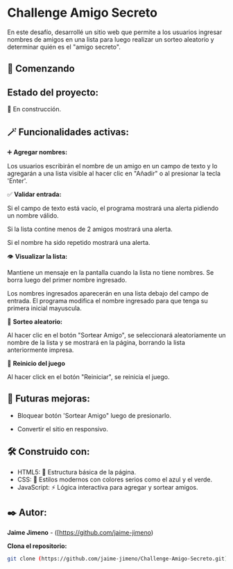 # Challenge Amigo Secreto

En este desafío, desarrollé un sitio web que permite a los usuarios ingresar nombres de amigos en una lista para luego realizar un sorteo aleatorio y determinar quién es el "amigo secreto".

## 🚀 Comenzando 

## Estado del proyecto:

🚧 En construcción.

## 🪄 Funcionalidades activas:

➕ **Agregar nombres:**

Los usuarios escribirán el nombre de un amigo en un campo de texto y lo agregarán a una lista visible al hacer clic en "Añadir" o al presionar la tecla 'Enter'.

✅ **Validar entrada:**

Si el campo de texto está vacío, el programa mostrará una alerta pidiendo un nombre válido.

Si la lista contine menos de 2 amigos mostrará una alerta.

Si el nombre ha sido repetido mostrará una alerta.

👁️ **Visualizar la lista:**

Mantiene un mensaje en la pantalla cuando la lista no tiene nombres. Se borra luego del primer nombre ingresado.

Los nombres ingresados aparecerán en una lista debajo del campo de entrada. El programa modifica el nombre ingresado para que tenga su primera inicial mayuscula.

🎲 **Sorteo aleatorio:**

Al hacer clic en el botón "Sortear Amigo", se seleccionará aleatoriamente un nombre de la lista y se mostrará en la página, borrando la lista anteriormente impresa.

🦾 **Reinicio del juego**

Al hacer click en el botón "Reiniciar", se reinicia el juego. 

## 🔮 Futuras mejoras:

- Bloquear botón 'Sortear Amigo" luego de presionarlo.
  
- Convertir el sitio en responsivo.

## 🛠️ Construido con:

- HTML5: 📜 Estructura básica de la página.
- CSS: 🎨 Estilos modernos con colores serios como el azul y el verde.
- JavaScript: ⚡ Lógica interactiva para agregar y sortear amigos.

## ✒️ Autor:

**Jaime Jimeno** - ([https://github.com/jaime-jimeno)

**Clona el repositorio:**
```bash
git clone (https://github.com/jaime-jimeno/Challenge-Amigo-Secreto.git)
```





